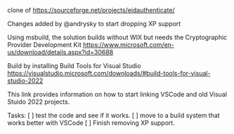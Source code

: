 clone of https://sourceforge.net/projects/eidauthenticate/

Changes added by @andrysky to start dropping XP support

Using msbuild, the solution builds without WIX but needs the Cryptographic Provider Development Kit https://www.microsoft.com/en-us/download/details.aspx?id=30688

Build by installing Build Tools for Visual Studio https://visualstudio.microsoft.com/downloads/#build-tools-for-visual-studio-2022  

This link provides information on how to start linking VSCode and old Visual Stuido 2022 projects.

Tasks:
[ ] test the code and see if it works.
[ ] move to a build system that works better with VSCode
[ ] Finish removing XP support.